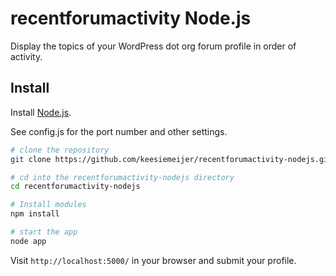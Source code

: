 # recentforumactivity Node.js #

Display the topics of your WordPress dot org forum profile in order of activity. 

## Install ##

Install [Node.js](http://nodejs.org/).

See config.js for the port number and other settings.

```bash
# clone the repository
git clone https://github.com/keesiemeijer/recentforumactivity-nodejs.git

# cd into the recentforumactivity-nodejs directory
cd recentforumactivity-nodejs

# Install modules
npm install

# start the app
node app
```

Visit `http://localhost:5000/` in your browser and submit your profile.